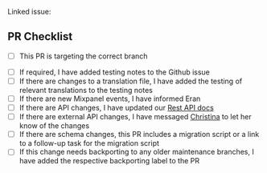 Linked issue: 

## PR Checklist

- [ ] This PR is targeting the correct branch
<!-- If it's a fix during a regular release, this PR should target only the release branch -->
<!-- If it's a fix during a patch release, This PR should target the maintenance branch AND you have to make sure it is manually cherry-picked to the master branch as well, since the maintenance branch DOES NOT get merged back to master. -->
<!-- Otherwise, this PR should target the master branch -->
- [ ] If required, I have added testing notes to the Github issue
- [ ] If there are changes to a translation file, I have added the testing of relevant translations to the testing notes
- [ ] If there are new Mixpanel events, I have informed Eran 
- [ ] If there are API changes, I have updated our [Rest API docs](https://confluence.camunda.com/display/CO/REST-API)
- [ ] If there are external API changes, I have messaged [Christina](@christinaausley) to let her know of the changes
- [ ] If there are schema changes, this PR includes a migration script or a link to a follow-up task for the migration script
- [ ] If this change needs backporting to any older maintenance branches, I have added the respective backporting label to the PR

